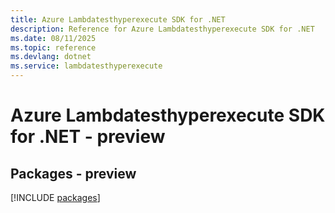 ```yaml
---
title: Azure Lambdatesthyperexecute SDK for .NET
description: Reference for Azure Lambdatesthyperexecute SDK for .NET
ms.date: 08/11/2025
ms.topic: reference
ms.devlang: dotnet
ms.service: lambdatesthyperexecute
---
```

# Azure Lambdatesthyperexecute SDK for .NET - preview
## Packages - preview
[!INCLUDE [packages](lambdatesthyperexecute-index.md)]